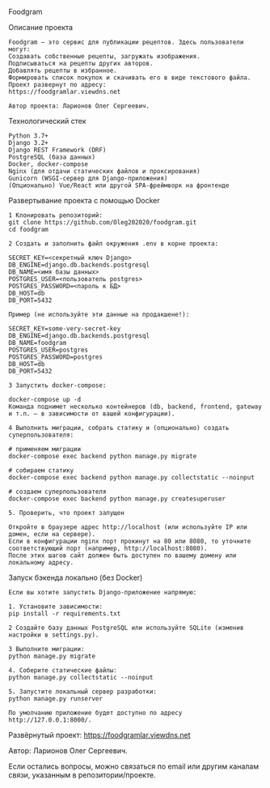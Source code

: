 Foodgram

Описание проекта

    Foodgram — это сервис для публикации рецептов. Здесь пользователи могут:
    Создавать собственные рецепты, загружать изображения.
    Подписываться на рецепты других авторов.
    Добавлять рецепты в избранное.
    Формировать список покупок и скачивать его в виде текстового файла.
    Проект развернут по адресу:
    https://foodgramlar.viewdns.net

    Автор проекта: Ларионов Олег Сергеевич.

Технологический стек

    Python 3.7+
    Django 3.2+
    Django REST Framework (DRF)
    PostgreSQL (база данных)
    Docker, docker-compose
    Nginx (для отдачи статических файлов и проксирования)
    Gunicorn (WSGI-сервер для Django-приложения)
    (Опционально) Vue/React или другой SPA-фреймворк на фронтенде

Развертывание проекта с помощью Docker

    1 Клонировать репозиторий:
    git clone https://github.com/Oleg202020/foodgram.git
    cd foodgram

    2 Создать и заполнить файл окружения .env в корне проекта:

    SECRET_KEY=<секретный ключ Django>
    DB_ENGINE=django.db.backends.postgresql
    DB_NAME=<имя базы данных>
    POSTGRES_USER=<пользователь postgres>
    POSTGRES_PASSWORD=<пароль к БД>
    DB_HOST=db
    DB_PORT=5432

    Пример (не используйте эти данные на продакшене!):

    SECRET_KEY=some-very-secret-key
    DB_ENGINE=django.db.backends.postgresql
    DB_NAME=foodgram
    POSTGRES_USER=postgres
    POSTGRES_PASSWORD=postgres
    DB_HOST=db
    DB_PORT=5432

    3 Запустить docker-compose:

    docker-compose up -d
    Команда поднимет несколько контейнеров (db, backend, frontend, gateway и т.п. — в зависимости от вашей конфигурации).

    4 Выполнить миграции, собрать статику и (опционально) создать суперпользователя:

    # применяем миграции
    docker-compose exec backend python manage.py migrate

    # собираем статику
    docker-compose exec backend python manage.py collectstatic --noinput

    # создаем суперпользователя
    docker-compose exec backend python manage.py createsuperuser

    5. Проверить, что проект запущен

    Откройте в браузере адрес http://localhost (или используйте IP или домен, если на сервере).
    Если в конфигурации nginx порт прокинут на 80 или 8080, то уточните соответствующий порт (например, http://localhost:8080).
    После этих шагов сайт должен быть доступен по вашему домену или локальному адресу.

Запуск бэкенда локально (без Docker)

    Если вы хотите запустить Django-приложение напрямую:

    1. Установите зависимости:
    pip install -r requirements.txt

    2 Создайте базу данных PostgreSQL или используйте SQLite (изменив настройки в settings.py).

    3 Выполните миграции:
    python manage.py migrate

    4. Cоберите статические файлы:
    python manage.py collectstatic --noinput

    5. Запустите локальный сервер разработки:
    python manage.py runserver

    По умолчанию приложение будет доступно по адресу http://127.0.0.1:8000/.


Развёрнутый проект:
https://foodgramlar.viewdns.net

Автор: Ларионов Олег Сергеевич.

Если остались вопросы, можно связаться по email или другим каналам связи, указанным в репозитории/проекте.